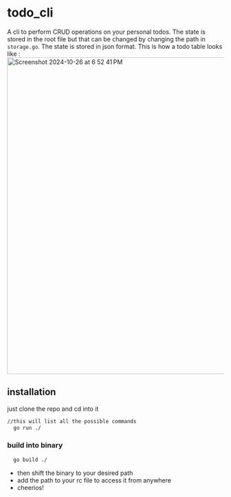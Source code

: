 # todo_cli
A cli to perform CRUD operations on your personal todos. 
The state is stored in the root file but that can be changed by changing the path in `storage.go`. The state is stored in json format. 
This is how a todo table looks like :
<img width="735" alt="Screenshot 2024-10-26 at 6 52 41 PM" src="https://github.com/user-attachments/assets/934a9543-3391-4ea6-bf4a-4525418eb302">

## installation 
just clone the repo and cd into it

```zsh
//this will list all the possible commands
  go run ./ 
```

### build into binary
```zsh
  go build ./
```

- then shift the binary to your desired path
- add the path to your rc file to access it from anywhere
- cheerios!
